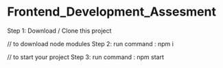 # Frontend_Development_Assesment

Step 1:
Download / Clone this project

// to download node modules
Step 2:
run command : npm i

// to start your project
Step 3:
run command : npm start 
